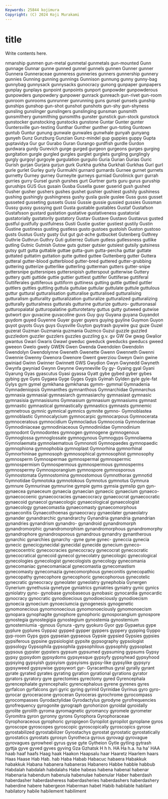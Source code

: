 ```yaml
---
Keywords: 25844 kojimura
Copyright: (C) 2024 Koji Murakami
---
```


# title

Write contents here.



nmanship gunmen gun-metal gunmetal
gunmetals gun-mounted Gunn gunnage Gunnar gunne gunned gunnel gunnels gunnen
Gunner gunner Gunnera Gunneraceae gunneress gunneries gunners gunnership gunnery gunnies
Gunning gunning gunnings Gunnison gunnung gunny gunny-bag gunnybag gunnysack gunnysacks
gunocracy gunong gunpaper gunpapers gunplay gunplays gunpoint gunpoints gunport gunpowder
gunpowderous gunpowders gunpowdery gunpower gunrack gunreach gun-rivet gun-room gunroom gunrooms
gunrunner gunrunning guns gunsel gunsels gunship gunships gunshop gun-shot gunshot
gunshots gun-shy gun-shyness gunsling gunslinger gunslingers gunslinging gunsman gunsmith gunsmithery
gunsmithing gunsmiths gunster gunstick gun-stock gunstock gunstocker gunstocking gunstocks gunstone
Guntar Gunter gunter Guntersville gun-testing Gunthar Gunther gunther gun-toting Guntown
guntub Guntur gunung gunwale gunwales gunwhale gunyah gunyang gunyeh Gunz
Gunzburg Gunzian Gunz-mindel gup guppies guppy Gupta guptavidya Gur gur
Gurabo Guran Gurango gurdfish gurdle Gurdon gurdwara gurdy Gurevich gurge
gurged gurgeon gurgeons gurges gurging gurgitation gurgle gurgled gurgles gurglet
gurglets gurgling gurglingly gurgly gurgoyl gurgoyle gurgulation gurgulio Guria Gurian
Gurias Guric Gurish gurjan Gurjara gurjun gurk Gurkha gurkha Gurkhali
Gurkhas Gurl gurl gurle gurlet Gurley gurly Gurmukhi gurnard gurnards
Gurnee gurnet gurnets gurnetty Gurney gurney Gurneyite gurneys gurniad Gurolinick
gurr gurrah gurries gurry Gursel gursh gurshes gurt Gurtner gurts
guru gurus guruship guruships GUS Gus gusain Gusba Gusella guser
guserid gush gushed Gusher gusher gushers gushes gushet gushier gushiest
gushily gushiness gushing gushingly gushingness gushy gusla gusle guslee Guss
guss gusset gusseted gusseting gussets Gussi Gussie gussie gussied gussies
Gussman Gussy gussy gussying gust Gusta gustable gustables Gustaf Gustafson
Gustafsson gustard gustation gustative gustativeness gustatorial gustatorially gustatorily gustatory Gustav
Gustave Gustavo Gustavus gusted gustful gustfully gustfulness Gusti Gustie gustier
gustiest gustily Gustin Gustine gustiness gusting gustless gusto gustoes gustoish
Guston gustoso gusts Gustus Gusty gusty Gut gut gut-ache gutbucket
Gutenberg Guthrey Guthrie Guthrun Guthry Guti gutierrez Gutium gutless gutlessness
gutlike gutling Gutnic Gutnish Gutow guts gutser gutsier gutsiest gutsily
gutsiness gutsy gutt gutta guttable guttae gutta-gum gutta-percha guttar guttate
guttated guttatim guttation gutte gutted guttee Guttenberg gutter Guttera gutteral
gutter-blood gutterblood gutter-bred guttered gutter-grubbing guttering gutterize gutterlike gutterling gutterman
gutters gutter-snipe guttersnipe guttersnipes guttersnipish gutterspout gutterwise Guttery guttery gutti
guttide guttie guttier guttiest guttifer Guttiferae guttiferal Guttiferales guttiferous guttiform
guttiness gutting guttle guttled guttler guttlers guttles guttling guttula guttulae
guttular guttulate guttule guttulous guttur guttural gutturalisation gutturalise gutturalised gutturalising
gutturalism gutturality gutturalization gutturalize gutturalized gutturalizing gutturally gutturalness gutturals gutturine
gutturize gutturo- gutturonasal gutturopalatal gutturopalatine gutturotetany guttus gutty gutweed gutwise
gutwort guv guvacine guvacoline guvs Guy guy Guyana guyana Guyandot
guydom guyed Guyenne Guyer guyer guyers guying guyline Guymon Guyon
guyot guyots Guys guys Guysville Guyton guytrash guywire guz guze
Guzel guzerat Guzman Guzmania guzmania Guzmco Guzul guzzle guzzled guzzledom
guzzler guzzlers guzzles guzzling g.v. gv GW Gw gwag Gwalior
gwantus Gwari Gwaris Gwawl gweduc gweduck gweducks gweducs gweed gweeon
Gwelo gwely GWEN Gwen Gwenda Gwendolen Gwendolin Gwendolyn Gwendolynne Gweneth
Gwenette Gwenn Gwenneth Gwenni Gwennie Gwenny Gwenora Gwenore Gwent gwerziou
Gweyn Gwin gwine gwiniad Gwinn Gwinner Gwinnett GWS Gwydion Gwyn
Gwynedd Gwyneth Gwynfa gwyniad Gwynn Gwynne Gwynneville Gy gy- Gyaing
gyal Gyani Gyarung Gyas gyascutus Gyasi gyassa Gyatt gybe gybed
gyber gybes gybing gye Gyes Gygaea Gyge Gyges Gygis Gyimah
Gylden gyle gyle-fat Gylys gym gymel gymkhana gymkhanas gymm- gymmal
Gymnadenia Gymnadeniopsis Gymnanthes gymnanthous Gymnarchidae Gymnarchus gymnasia gymnasial gymnasiarch gymnasiarchy
gymnasiast gymnasic gymnasisia gymnasisiums Gymnasium gymnasium gymnasiums gymnast gymnastic gymnastical
gymnastically gymnastics gymnasts gymnemic gymnetrous gymnic gymnical gymnics gymnite gymno-
Gymnoblastea gymnoblastic Gymnocalycium gymnocarpic gymnocarpous Gymnocerata gymnoceratous gymnocidium Gymnocladus Gymnoconia
Gymnoderinae Gymnodiniaceae gymnodiniaceous Gymnodiniidae Gymnodinium gymnodont Gymnodontes gymnogen gymnogene gymnogenous
Gymnoglossa gymnoglossate gymnogynous Gymnogyps Gymnolaema Gymnolaemata gymnolaematous Gymnonoti Gymnopaedes gymnopaedic
gymnophiona gymnophobia gymnoplast Gymnorhina gymnorhinal Gymnorhininae gymnosoph gymnosophical gymnosophist gymnosophy
gymnosperm Gymnospermae gymnospermal gymnospermic gymnospermism Gymnospermous gymnospermous gymnosperms gymnospermy Gymnosporangium
gymnospore gymnosporous Gymnostomata Gymnostomina gymnostomous Gymnothorax gymnotid Gymnotidae Gymnotoka gymnotokous
Gymnotus gymnotus Gymnura gymnure Gymnurinae gymnurine gympie gyms gymsia gymslip
gyn gyn- gynaecea gynaeceum gynaecia gynaecian gynaecic gynaecium gynaeco- gynaecocoenic
gynaecocracies gynaecocracy gynaecocrat gynaecocratic gynaecoid gynaecol gynaecologic gynaecological gynaecologist gynaecology
gynaecomastia gynaecomasty gynaecomorphous gynaeconitis Gynaecothoenas gynaeocracy gynaeolater gynaeolatry gynander gynandrarchic
gynandrarchy Gynandria gynandria gynandrian gynandries gynandrism gynandro- gynandroid gynandromorph gynandromorphic
gynandromorphism gynandromorphous gynandromorphy gynandrophore gynandrosporous gynandrous gynandry gynantherous gynarchic gynarchies
gynarchy -gyne gyne gynec- gyneccia gynecia gynecic gynecicgynecidal gynecidal gynecide
gynecium gyneco- gynecocentric gynecocracies gynecocracy gynecocrat gynecocratic gynecocratical gynecoid gynecol
gynecolatry gynecologic gynecological gynecologies gynecologist gynecologists gynecology gynecomania gynecomaniac gynecomaniacal
gynecomastia gynecomastism gynecomasty gynecomazia gynecomorphous gyneconitis gynecopathic gynecopathy gynecophore gynecophoric
gynecophorous gynecotelic gynecratic gyneocracy gyneolater gyneolatry gynephobia Gynergen Gynerium gynethusia
gynetype gyniatrics gyniatries gyniatry gynic gynics gyniolatry gyno- gynobase gynobaseous
gynobasic gynocardia gynocardic gynocracy gynocratic gynodioecious gynodioeciously gynodioecism gynoecia gynoecium
gynoeciumcia gynogenesis gynogenetic gynomonecious gynomonoecious gynomonoeciously gynomonoecism gynopara gynophagite gynophore
gynophoric gynosporangium gynospore gynostegia gynostegigia gynostegium gynostemia gynostemium gynostemiumia -gynous
Gynura -gyny gyokuro Gyor gyp Gypaetus gype gyplure gyplures Gyppaz
gypped gypper gyppers gyppery gypping Gyppo gyp-room Gyps gyps gypseian
gypseous Gypsie gypsied Gypsies gypsies gypsiferous gypsine gypsiologist gypsite gypsography
gypsologist gypsology Gypsophila gypsophila gypsophilous gypsophily gypsoplast gypsous gypster gypsters
gypsum gypsumed gypsuming gypsums Gypsy gypsy gypsydom gypsydoms gypsyesque gypsyfy
gypsyhead gypsyhood gypsying gypsyish gypsyism gypsyisms gypsy-like gypsylike gypsyry gypsyweed
gypsywise gypsywort gyr- Gyracanthus gyral gyrally gyrant gyrate gyrated gyrates
gyrating gyration gyrational gyrations gyrator gyrators gyratory gyre gyrectomies gyrectomy
gyred Gyrencephala gyrencephalate gyrencephalic gyrencephalous gyrene gyrenes gyres gyrfalcon gyrfalcons
gyri gyric gyring gyrinid Gyrinidae Gyrinus gyro gyro- gyrocar gyroceracone
gyroceran Gyroceras gyrochrome gyrocompass gyrocompasses Gyrodactylidae Gyrodactylus gyrodyne gyrofrequencies gyrofrequency
gyrogonite gyrograph gyrohorizon gyroidal gyroidally gyrolite gyrolith gyroma gyromagnetic gyromancy
gyromele gyrometer Gyromitra gyron gyronny gyrons Gyrophora Gyrophoraceae Gyrophoraceous gyrophoric
gyropigeon Gyropilot gyropilot gyroplane gyros gyroscope gyroscopes gyroscopic gyroscopically gyroscopics
gyrose gyrostabilized gyrostabilizer Gyrostachys gyrostat gyrostatic gyrostatically gyrostatics gyrostats gyrosyn
Gyrotheca gyrous gyrovagi gyrovague gyrovagues gyrowheel gyrus gyse gyte Gytheion
Gytle gytling gytrash gyttja gyve gyved gyves gyving Gza Gzhatsk
H h h. HA Ha h.a. ha ha' HAA haab
haaf haafs Haag haak Haakon Haapsalu haar Haaretz Haarlem haars
Haas Haase Hab Hab. hab Haba Habab Habacuc habaera Habakkuk
habakkuk Habana habanera habaneras Habanero Habbe habble habbub Habdalah habdalah
habdalahs Habe habeas habena habenal habenar Habenaria habendum habenula habenulae
habenular Haber haberdash haberdasher haberdasheress haberdasheries haberdashers haberdashery haberdine habere
habergeon Haberman habet Habib habilable habilant habilatory habile habilement habiliment

